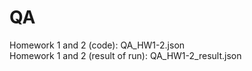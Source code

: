 # QA   
Homework 1 and 2 (code): QA_HW1-2.json   
Homework 1 and 2 (result of run): QA_HW1-2_result.json   
